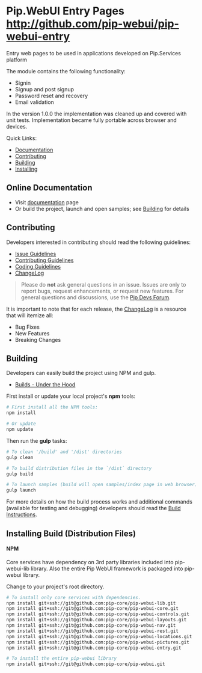 # Pip.WebUI Entry Pages http://github.com/pip-webui/pip-webui-entry

Entry web pages to be used in applications developed on Pip.Services platform

The module contains the following functionality:

* Signin
* Signup and post signup
* Password reset and recovery
* Email validation

In the version 1.0.0 the implementation was cleaned up and covered with unit tests.
Implementation became fully portable across browser and devices. 

Quick Links:

* [Documentation](#documentation)
* [Contributing](#contributing)
* [Building](#building)
* [Installing](#installing)

## <a name="documentation"></a> Online Documentation

- Visit [documentation](doc/index.md) page
- Or build the project, launch and open samples; see [Building](#building) for details
   
## <a name="contributing"></a> Contributing

Developers interested in contributing should read the following guidelines:

- [Issue Guidelines](docs/guides/CONTRIBUTING.md#submit)
- [Contributing Guidelines](docs/guides/CONTRIBUTING.md)
- [Coding Guidelines](docs/guides/CODING.md)
- [ChangeLog](CHANGELOG.md)

> Please do **not** ask general questions in an issue. Issues are only to report bugs, request
  enhancements, or request new features. For general questions and discussions, use the
  [Pip Devs Forum](https://groups.google.com/forum/#!forum/pipdevs).

It is important to note that for each release, the [ChangeLog](CHANGELOG.md) is a resource that will
itemize all:

- Bug Fixes
- New Features
- Breaking Changes
   
## <a name="building"></a> Building

Developers can easily build the project using NPM and gulp.

* [Builds - Under the Hood](docs/guides/BUILD.md)

First install or update your local project's **npm** tools:

```bash
# First install all the NPM tools:
npm install

# Or update
npm update
```

Then run the **gulp** tasks:

```bash
# To clean '/build' and '/dist' directories
gulp clean

# To build distribution files in the `/dist` directory
gulp build

# To launch samples (build will open samples/index page in web browser)
gulp launch
```

For more details on how the build process works and additional commands (available for testing and
debugging) developers should read the [Build Instructions](docs/guides/BUILD.md).

## <a name="installing"></a> Installing Build (Distribution Files)

#### NPM

Core services have dependency on 3rd party libraries included into pip-webui-lib library.
Also the entire Pip WebUI framework is packaged into pip-webui library.

Change to your project's root directory.

```bash
# To install only core services with dependencies.
npm install git+ssh://git@github.com:pip-core/pip-webui-lib.git
npm install git+ssh://git@github.com:pip-core/pip-webui-core.git
npm install git+ssh://git@github.com:pip-core/pip-webui-controls.git
npm install git+ssh://git@github.com:pip-core/pip-webui-layouts.git
npm install git+ssh://git@github.com:pip-core/pip-webui-nav.git
npm install git+ssh://git@github.com:pip-core/pip-webui-rest.git
npm install git+ssh://git@github.com:pip-core/pip-webui-locations.git
npm install git+ssh://git@github.com:pip-core/pip-webui-pictures.git
npm install git+ssh://git@github.com:pip-core/pip-webui-entry.git

# To install the entire pip-webui library
npm install git+ssh://git@github.com:pip-core/pip-webui.git
```
